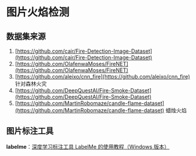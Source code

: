# 图片火焰检测

## 数据集来源

1. [https://github.com/cair/Fire-Detection-Image-Dataset](https://github.com/cair/Fire-Detection-Image-Dataset)
2. [https://github.com/OlafenwaMoses/FireNET](https://github.com/OlafenwaMoses/FireNET)
3. [https://github.com/aleixo/cnn_fire](https://github.com/aleixo/cnn_fire) 针对森林火灾
4. [https://github.com/DeepQuestAI/Fire-Smoke-Dataset](https://github.com/DeepQuestAI/Fire-Smoke-Dataset)
5. [https://github.com/MartinRobomaze/candle-flame-dataset](https://github.com/MartinRobomaze/candle-flame-dataset) 蜡烛火焰

## 图片标注工具

**labelme**：[深度学习标注工具 LabelMe 的使用教程（Windows 版本）](https://www.cnblogs.com/wangxiaocvpr/p/9997690.html)

